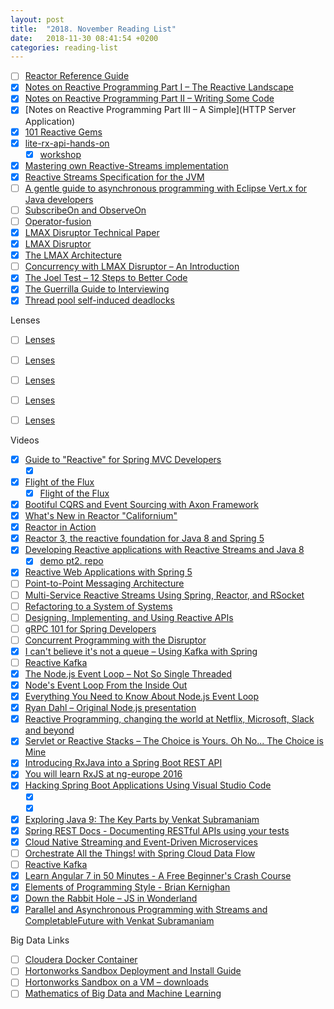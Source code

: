 ```yaml
---
layout: post
title:  "2018. November Reading List"
date:   2018-11-30 08:41:54 +0200
categories: reading-list
---
```


- [ ] [Reactor Reference Guide](https://projectreactor.io/docs/core/release/reference/)
- [x] [Notes on Reactive Programming Part I – The Reactive Landscape](https://spring.io/blog/2016/06/07/notes-on-reactive-programming-part-i-the-reactive-landscape)
- [x] [Notes on Reactive Programming Part II – Writing Some Code](https://spring.io/blog/2016/06/13/notes-on-reactive-programming-part-ii-writing-some-code)
- [x] [Notes on Reactive Programming Part III – A Simple](HTTP Server Application)
- [x] [101 Reactive Gems](https://github.com/reactor/reactive-streams-commons/issues/21)
- [x] [lite-rx-api-hands-on](https://github.com/reactor/lite-rx-api-hands-on)
    - [x] [workshop](https://tech.io/playgrounds/929/reactive-programming-with-reactor-3/Intro)
- [x] [Mastering own Reactive-Streams implementation](https://medium.com/@olehdokuka/mastering-own-reactive-streams-implementation-part-1-publisher-e8eaf928a78c )
- [x] [Reactive Streams Specification for the JVM](https://github.com/reactive-streams/reactive-streams-jvm )
- [ ] [A gentle guide to asynchronous programming with Eclipse Vert.x for Java developers](https://vertx.io/docs/guide-for-java-devs/)
- [ ] [SubscribeOn and ObserveOn](http://akarnokd.blogspot.com/2016/03/subscribeon-and-observeon.html )
- [ ] [Operator-fusion](http://akarnokd.blogspot.com/2016/03/operator-fusion-part-1.html )
- [x] [LMAX Disruptor Technical Paper](http://lmax-exchange.github.io/disruptor/files/Disruptor-1.0.pdf )
- [x] [LMAX Disruptor](https://lmax-exchange.github.io/disruptor/ )
- [x] [The LMAX Architecture](https://martinfowler.com/articles/lmax.html)
- [ ] [Concurrency with LMAX Disruptor – An Introduction](https://www.baeldung.com/lmax-disruptor-concurrency)
- [x] [The Joel Test – 12 Steps to Better Code](https://www.joelonsoftware.com/2000/08/09/the-joel-test-12-steps-to-better-code/)
- [x] [The Guerrilla Guide to Interviewing](https://www.joelonsoftware.com/2006/10/25/the-guerrilla-guide-to-interviewing-version-30/)
- [x] [Thread pool self-induced deadlocks](https://www.nurkiewicz.com/2018/09/thread-pool-self-induced-deadlocks.html)

Lenses
- [ ] [Lenses](https://github.com/remeniuk/java-lenses)
- [ ] [Lenses](https://hackernoon.com/taking-a-closer-look-at-lenses-c0304851d54c)
- [ ] [Lenses](https://medium.com/@dtipson/functional-lenses-d1aba9e52254)
- [ ] [Lenses](http://davids-code.blogspot.com/2014/02/immutable-domain-and-lenses-in-java-8.html)
- [ ] [Lenses](https://www.javacodegeeks.com/2015/05/you-wont-believe-what-these-five-lenses-can-show-you-about-your-product.html)


Videos
- [x] [Guide to "Reactive" for Spring MVC Developers](https://www.youtube.com/watch?v=IZ2SoXUiS7M)
    - [x] [](https://github.com/rstoyanchev/reactive-for-webmvc)
- [x] [Flight of the Flux](https://www.youtube.com/watch?v=sNgTTcG-fEU )
    - [x] [Flight of the Flux](https://www.youtube.com/watch?v=hfupNIxzNP4)
- [x] [Bootiful CQRS and Event Sourcing with Axon Framework](https://www.youtube.com/watch?v=7e5euKxHhTE)
- [x] [What's New in Reactor "Californium"](https://www.youtube.com/watch?v=szEHXgWeF3Q)
- [x] [Reactor in Action](https://www.youtube.com/watch?v=kwuu1efzkf4)
- [x] [Reactor 3, the reactive foundation for Java 8 and Spring 5](https://www.youtube.com/watch?v=WJK6chc7w3o)
- [x] [Developing Reactive applications with Reactive Streams and Java 8](https://www.youtube.com/watch?v=Cj4foJzPF80)
    - [x] [demo pt2. repo](https://github.com/bclozel/spring-reactive-university)
- [x] [Reactive Web Applications with Spring 5](https://www.youtube.com/watch?v=rdgJ8fOxJhc )
- [ ] [Point-to-Point Messaging Architecture](https://www.youtube.com/watch?v=vY26K0gEfio)
- [ ] [Multi-Service Reactive Streams Using Spring, Reactor, and RSocket](https://www.youtube.com/watch?v=e-N4BchYXws)
- [ ] [Refactoring to a System of Systems](https://www.youtube.com/watch?v=VWefNT8Lb74)
- [ ] [Designing, Implementing, and Using Reactive APIs](https://www.youtube.com/watch?v=aIDFYBhENN4)
- [ ] [gRPC 101 for Spring Developers](https://www.youtube.com/watch?v=BOW7jd136Ok)
- [ ] [Concurrent Programming with the Disruptor](https://www.youtube.com/watch?v=eTeWxZvlCZ8 )
- [x] [I can't believe it's not a queue – Using Kafka with Spring](https://www.youtube.com/watch?v=l8V6PkVV1Ec)
- [ ] [Reactive Kafka](https://www.youtube.com/watch?v=-ioxYn9Vlao )
- [x] [The Node.js Event Loop – Not So Single Threaded](https://www.youtube.com/watch?v=zphcsoSJMvM)
- [x] [Node's Event Loop From the Inside Out](https://www.youtube.com/watch?v=P9csgxBgaZ8&feature=youtu.be)
- [x] [Everything You Need to Know About Node.js Event Loop](https://www.youtube.com/watch?v=PNa9OMajw9w&feature=youtu.be)
- [x] [Ryan Dahl – Original Node.js presentation](https://www.youtube.com/watch?v=ztspvPYybIY)
- [x] [Reactive Programming, changing the world at Netflix, Microsoft, Slack and beyond](https://www.youtube.com/watch?v=yEeDbHvg1vQ)
- [x] [Servlet or Reactive Stacks – The Choice is Yours. Oh No... The Choice is Mine](https://www.youtube.com/watch?v=Dp_aJh-akkU )
- [x] [Introducing RxJava into a Spring Boot REST API](https://www.youtube.com/watch?v=QOR69q1e63Y )
- [x] [You will learn RxJS at ng-europe 2016](https://www.youtube.com/watch?v=uQ1zhJHclvs)
- [x] [Hacking Spring Boot Applications Using Visual Studio Code](https://www.youtube.com/watch?v=2uBR1HoNepc )
    - [x] [](https://code.visualstudio.com/docs/java/java-tutorial)
    - [x] [](https://code.visualstudio.com/docs/languages/java )
- [x] [Exploring Java 9: The Key Parts by Venkat Subramaniam](https://www.youtube.com/watch?v=Yacu1yUktjY )
- [x] [Spring REST Docs - Documenting RESTful APIs using your tests](https://www.youtube.com/watch?v=iWj-t69EdN4)
- [x] [Cloud Native Streaming and Event-Driven Microservices](https://www.youtube.com/watch?v=iel2Q6ZgZr4)
- [ ] [Orchestrate All the Things! with Spring Cloud Data Flow](https://www.youtube.com/watch?v=w0PR2GfBe6w)
- [ ] [Reactive Kafka](https://www.youtube.com/watch?v=-ioxYn9Vlao)
- [x] [Learn Angular 7 in 50 Minutes - A Free Beginner's Crash Course](https://www.youtube.com/watch?v=5wtnKulcquA)
- [x] [Elements of Programming Style - Brian Kernighan](https://www.youtube.com/watch?v=8SUkrR7ZfTA )
- [x] [Down the Rabbit Hole – JS in Wonderland](https://www.youtube.com/watch?v=Hr_K-3nBgmw)
- [x] [Parallel and Asynchronous Programming with Streams and CompletableFuture with Venkat Subramaniam](https://www.youtube.com/watch?v=0hQvWIdwnw4 )

Big Data Links
- [ ] [Cloudera Docker Container](https://www.cloudera.com/documentation/enterprise/5-13-x/topics/quickstart_docker_container.html )
- [ ] [Hortonworks Sandbox Deployment and Install Guide](https://hortonworks.com/tutorial/sandbox-deployment-and-install-guide/section/3/#deploy-hdp-sandbox )
- [ ] [Hortonworks Sandbox on a VM – downloads](https://hortonworks.com/downloads/#sandbox )
- [ ] [Mathematics of Big Data and Machine Learning](https://ocw.mit.edu/resources/res-ll-005-d4m-signal-processing-on-databases-fall-2012/class-videos/)

